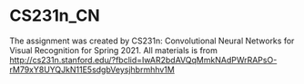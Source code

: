 # CS231n_CN
The assignment was created by CS231n: Convolutional Neural Networks for Visual Recognition for Spring 2021. All materials is from http://cs231n.stanford.edu/?fbclid=IwAR2bdAVQqMmkNAdPWrRAPsO-rM79xY8UYQJkN11E5sdgbVeysjhbrmhhv1M
